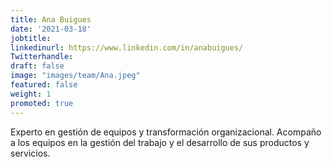```yaml
---
title: Ana Buigues
date: '2021-03-18'
jobtitle:
linkedinurl: https://www.linkedin.com/in/anabuigues/
Twitterhandle:
draft: false
image: "images/team/Ana.jpeg"
featured: false
weight: 1
promoted: true
---
```

Experto en gestión de equipos y transformación organizacional. Acompaño a los equipos en la gestión del trabajo y el desarrollo de sus productos y servicios.